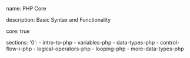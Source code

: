 name: PHP Core

description: Basic Syntax and Functionality

core: true

sections:
  '0':
    - intro-to-php
    - variables-php
    - data-types-php
    - control-flow-i-php
    - logical-operators-php
    - looping-php
    - more-data-types-php